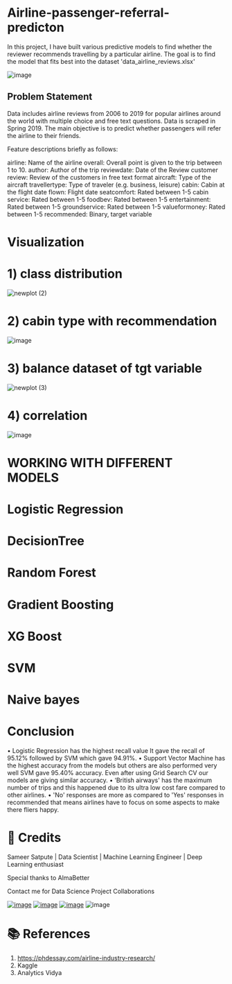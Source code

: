 # Airline-passenger-referral-predicton

In this project, I have built various predictive models to find whether the reviewer recommends travelling by a particular airline. The goal is to find the model that fits best into the dataset 'data_airline_reviews.xlsx'



![image](https://user-images.githubusercontent.com/95841292/179391482-33640d94-84b5-4c81-8e8f-cbf2d6eec59b.png)




## Problem Statement
Data includes airline reviews from 2006 to 2019 for popular airlines around the world with multiple choice and free text questions. Data is scraped in Spring 2019. The main objective is to predict whether passengers will refer the airline to their friends.

Feature descriptions briefly as follows:

airline: Name of the airline
overall: Overall point is given to the trip between 1 to 10.
author: Author of the trip
reviewdate: Date of the Review
customer review: Review of the customers in free text format
aircraft: Type of the aircraft
travellertype: Type of traveler (e.g. business, leisure)
cabin: Cabin at the flight
date flown: Flight date
seatcomfort: Rated between 1-5
cabin service: Rated between 1-5
foodbev: Rated between 1-5
entertainment: Rated between 1-5
groundservice: Rated between 1-5
valueformoney: Rated between 1-5
recommended: Binary, target variable


# Visualization 

# 1) class distribution 

![newplot (2)](https://user-images.githubusercontent.com/95841292/202970086-2ea18271-5535-48e4-b6d3-713d0af348f8.png)

# 2) cabin type with recommendation

![image](https://user-images.githubusercontent.com/95841292/202970171-c1ed9b97-ef91-4f62-af5b-b3ea6a33bfaa.png)


# 3) balance dataset of tgt variable

![newplot (3)](https://user-images.githubusercontent.com/95841292/202970254-e255cb34-91af-4067-9bd2-9ff40bec9039.png)

# 4) correlation 

![image](https://user-images.githubusercontent.com/95841292/202970363-ced5d751-1987-427d-b4fa-545518e83f2c.png)


# WORKING WITH DIFFERENT MODELS

# Logistic Regression
# DecisionTree
# Random Forest
# Gradient Boosting
# XG Boost
# SVM
# Naive bayes


# Conclusion

•	Logistic Regression has the highest recall value It gave the recall of 95.12% followed by SVM which gave 94.91%.
•	Support Vector Machine has the highest accuracy from the models but others are also performed very well SVM gave 95.40% accuracy. Even after using Grid Search CV our models are giving similar accuracy.
•	‘British airways' has the maximum number of trips and this happened due to its ultra low cost fare compared to other airlines.
•	'No' responses are more as compared to 'Yes' responses in recommended that means airlines have to focus on some aspects to make there fliers happy.



# 📜 Credits

Sameer Satpute | Data Scientist | Machine Learning Engineer | Deep Learning enthusiast

Special thanks to AlmaBetter

Contact me for Data Science Project Collaborations

[![image](https://user-images.githubusercontent.com/95841292/202914376-d5a83f3d-110a-4476-896e-1da078b185dc.png)](https://www.linkedin.com/in/sameersatpute/)
[![image](https://user-images.githubusercontent.com/95841292/202914715-787f6ae3-d9f6-491c-9cae-c717131ddebd.png)](https://github.com/sameersat96)
[![image](https://user-images.githubusercontent.com/95841292/202914883-bce71634-6c2b-4305-8020-4b240cb76e41.png)](https://medium.com/@sameersatpute)
![image](https://user-images.githubusercontent.com/95841292/202914940-5d5eba71-e45d-4e95-8dfe-65e45d255aec.png)




# 📚 References

1.  https://phdessay.com/airline-industry-research/
2.  Kaggle
3.  Analytics Vidya

